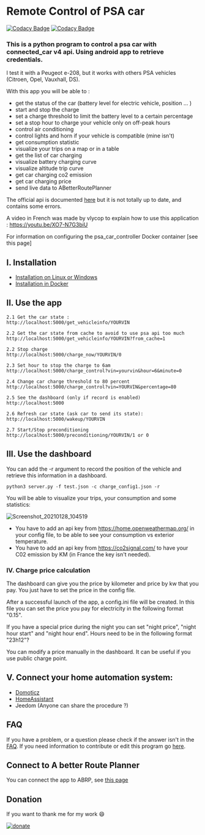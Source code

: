 # Remote Control of PSA car
[![Codacy Badge](https://api.codacy.com/project/badge/Grade/4b4b98fe6dc04956a1c9a07b97c46c06)](https://app.codacy.com/gh/flobz/psa_car_controller?utm_source=github.com&utm_medium=referral&utm_content=flobz/psa_car_controller&utm_campaign=Badge_Grade_Settings)
[![Codacy Badge](https://app.codacy.com/project/badge/Coverage/f4082f146ad044bb900e1683035a540b)](https://www.codacy.com/gh/flobz/psa_car_controller/dashboard?utm_source=github.com&utm_medium=referral&utm_content=flobz/psa_car_controller&utm_campaign=Badge_Coverage)
### This is a python program to control a psa car with connected_car v4 api. Using android app to retrieve credentials.
I test it with a Peugeot e-208, but it works with others PSA vehicles (Citroen, Opel, Vauxhall, DS).

With this app  you will be able to :
 - get the status of the car (battery level for electric vehicle, position ... )
 - start and stop the charge
 - set a charge threshold to limit the battery level to a certain percentage
 - set a stop hour to charge your vehicle only on off-peak hours
 - control air conditioning
 - control lights and horn if your vehicle is compatible (mine isn't) 
 - get consumption statistic
 - visualize your trips on a map or in a table
 - get the list of car charging  
 - visualize battery charging curve
 - visualize altitude trip curve
 - get car charging co2 emission
 - get car charging price
 - send live data to ABetterRoutePlanner

The official api is documented [here](https://developer.groupe-psa.io/webapi/b2c/quickstart/connect/#article) but it is not totally up to date, and contains some errors. 

A video in French was made by vlycop to explain how to use this application : https://youtu.be/XO7-N7G3biU 

For information on configuring the psa_car_controller Docker container [see this page]

 ## I. Installation
- [Installation on Linux or Windows](docs/Install.md)
- [Installation in Docker](docs/Docker.md)
 ## II. Use the app
  
    2.1 Get the car state :
    http://localhost:5000/get_vehicleinfo/YOURVIN
    
    2.2 Get the car state from cache to avoid to use psa api too much
    http://localhost:5000/get_vehicleinfo/YOURVIN?from_cache=1

    2.2 Stop charge
    http://localhost:5000/charge_now/YOURVIN/0
    
    2.3 Set hour to stop the charge to 6am
    http://localhost:5000/charge_control?vin=yourvin&hour=6&minute=0 
    
    2.4 Change car charge threshold to 80 percent
    http://localhost:5000/charge_control?vin=YOURVIN&percentage=80 

    2.5 See the dashboard (only if record is enabled)
    http://localhost:5000
    
    2.6 Refresh car state (ask car to send its state):
    http://localhost:5000/wakeup/YOURVIN
    
    2.7 Start/Stop preconditioning
    http://localhost:5000/preconditioning/YOURVIN/1 or 0


## III. Use the dashboard
     
You can add the -r argument to record the position of the vehicle and retrieve this information in a dashboard.

``python3 server.py -f test.json -c charge_config1.json -r``
    
You will be able to visualize your trips, your consumption and some statistics:
    
     
![Screenshot_20210128_104519](https://user-images.githubusercontent.com/48728684/106119895-01c98d80-6156-11eb-8969-9e8bc24f3677.png)
- You have to add an api key from https://home.openweathermap.org/ in your config file, to be able to see your consumption vs exterior temperature.
- You have to add an api key from https://co2signal.com/ to have your C02 emission by KM (in France the key isn't needed). 
### IV. Charge price calculation
The dashboard can give you the price by kilometer and price by kw that you pay.
You just have to set the price in the config file.

After a successful launch of the app, a config.ini file will be created.
In this file you can set the price you pay for electricity in the following format "0.15".

If you have a special price during the night you can set "night price", "night hour start" and "night hour end". 
Hours need to be in the following format "23h12"?

You can modify a price manually in the dashboard. It can be useful if you use public charge point.
## V. Connect your home automation system:
- [Domoticz](docs/domoticz/Domoticz.md)
- [HomeAssistant](https://github.com/Flodu31/HomeAssistant-PeugeotIntegration)
- Jeedom (Anyone can share the procedure ?)

## FAQ
If you have a problem, or a question please check if the answer isn't in the [FAQ](FAQ.md). 
If you need information to contribute or edit this program go [here](docs/Develop.md).
## Connect to A better Route Planner
You can connect the app to ABRP, see [this page](docs/abrp.md)

## Donation
If you want to thank me for my work :smile:

[![donate](https://www.paypalobjects.com/en_US/i/btn/btn_donate_LG.gif)](https://www.paypal.com/donate?hosted_button_id=SM652WPXFNCXS)


